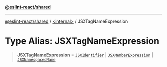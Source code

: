 [**@eslint-react/shared**](../../README.md)

***

[@eslint-react/shared](../../README.md) / [\<internal\>](../README.md) / JSXTagNameExpression

# Type Alias: JSXTagNameExpression

> **JSXTagNameExpression** = [`JSXIdentifier`](../interfaces/JSXIdentifier.md) \| [`JSXMemberExpression`](../interfaces/JSXMemberExpression.md) \| [`JSXNamespacedName`](../interfaces/JSXNamespacedName.md)
